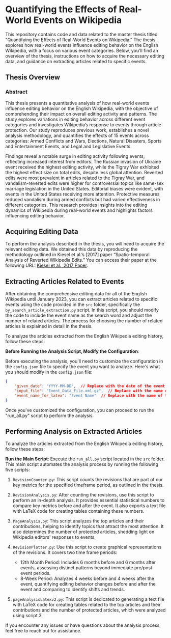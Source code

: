# Quantifying the Effects of Real-World Events on Wikipedia

This repository contains code and data related to the master thesis titled "Quantifying the Effects of Real-World Events on Wikipedia." The thesis explores how real-world events influence editing behavior on the English Wikipedia, with a focus on various event categories. Below, you'll find an overview of the thesis, instructions on how to acquire the necessary editing data, and guidance on extracting articles related to specific events.

## Thesis Overview

### Abstract

This thesis presents a quantitative analysis of how real-world events influence editing behavior on the English Wikipedia, with the objective of comprehending their impact on overall editing activity and patterns. The study explores variations in editing behavior across different event categories and investigates Wikipedia’s response to events through article protection. Our study reproduces previous work, establishes a novel analysis methodology, and quantifies the effects of 15 events across categories: Armed Conflicts and Wars, Elections, Natural Disasters, Sports and Entertainment Events, and Legal and Legislative Events.

Findings reveal a notable surge in editing activity following events, reflecting increased interest from editors. The Russian invasion of Ukraine event received the highest editing activity, while the Tigray War exhibited the highest effect size on total edits, despite less global attention. Reverted edits were most prevalent in articles related to the Tigray War, and vandalism-reverted edits were higher for controversial topics like same-sex marriage legislation in the United States. Editorial biases were evident, with events in the United States receiving more attention. Protective measures reduced vandalism during armed conflicts but had varied effectiveness in different categories. This research provides insights into the editing dynamics of Wikipedia during real-world events and highlights factors influencing editing behavior.

## Acquiring Editing Data

To perform the analysis described in the thesis, you will need to acquire the relevant editing data. We obtained this data by reproducing the methodology outlined in Kiesel et al.’s [2017] paper “Spatio-temporal Analysis of Reverted Wikipedia Edits.” You can access their paper at the following URL: [Kiesel et al., 2017 Paper](https://webis.de/publications.html#kiesel_2017c).

## Extracting Articles Related to Events

After obtaining the comprehensive editing data for all of the English Wikipedia until January 2023, you can extract articles related to specific events using the code provided in the `src` folder, specifically the `by_search_article_extraction.py` script. In this script, you should modify the code to include the event name as the search word and adjust the number of related articles. The process for choosing the number of related articles is explained in detail in the thesis.

To analyze the articles extracted from the English Wikipedia editing history, follow these steps:

**Before Running the Analysis Script, Modify the Configuration**:

Before executing the analysis, you'll need to customize the configuration in the `config.json` file to specify the event you want to analyze. Here's what you should modify in the `config.json` file:

```json
{
    "given_date": "YYYY-MM-DD",  // Replace with the date of the event (e.g., "2023-01-15").
    "input_file": "Event_Data_File.xml.gz",  // Replace with the name of the extracted related articles file.
    "event_name_for_latex": "Event Name"  // Replace with the name of the event for LaTeX files.
}
```

Once you've customized the configuration, you can proceed to run the "run_all.py" script to perform the analysis.

## Performing Analysis on Extracted Articles

To analyze the articles extracted from the English Wikipedia editing history, follow these steps:

**Run the Main Script**: Execute the `run_all.py` script located in the `src` folder. This main script automates the analysis process by running the following five scripts:

1. `RevisionCounter.py`: This script counts the revisions that are part of our key metrics for the specified timeframe period, as outlined in the thesis.

2. `RevisionAnalysis.py`: After counting the revisions, use this script to perform an in-depth analysis. It provides essential statistical numbers to compare key metrics before and after the event. It also exports a text file with LaTeX code for creating tables containing these numbers.

3. `PageAnalysis.py`: This script analyzes the top articles and their contributions, helping to identify topics that attract the most attention. It also determines the number of protected articles, shedding light on Wikipedia editors' responses to events.

4. `RevisionPlotter.py`: Use this script to create graphical representations of the revisions. It covers two time frame periods:
   - 12th Month Period: Includes 6 months before and 6 months after events, assessing distinct patterns beyond immediate pre/post-event periods.
   - 8-Week Period: Analyzes 4 weeks before and 4 weeks after the event, quantifying editing behavior changes before and after the event and comparing to identify shifts and trends.

5. `pageAnalysisLatexv2.py`: This script is dedicated to generating a text file with LaTeX code for creating tables related to the top articles and their contributions and the number of protected articles, which were analyzed using script 3.

If you encounter any issues or have questions about the analysis process, feel free to reach out for assistance.

